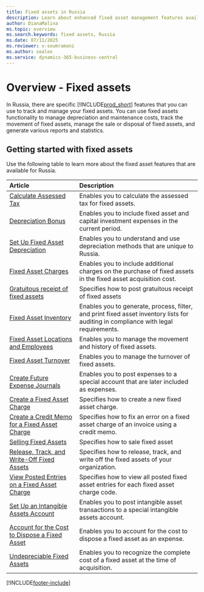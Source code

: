 ```yaml
---
title: Fixed assets in Russia
description: Learn about enhanced fixed asset management features available for Russia.
author: DianaMalina
ms.topic: overview
ms.search.keywords: fixed assets, Russia
ms.date: 07/11/2025
ms.reviewer: v-soumramani
ms.author: soalex
ms.service: dynamics-365-business-central
---
```


# Overview - Fixed assets

In Russia, there are specific [!INCLUDE[prod_short](../../includes/prod_short.md)] features that you can use to track and manage your fixed assets. You can use fixed assets functionality to manage depreciation and maintenance costs, track the movement of fixed assets, manage the sale or disposal of fixed assets, and generate various reports and statistics.

## Getting started with fixed assets

Use the following table to learn more about the fixed asset features that are available for Russia.

| Article | Description |
|:---|:----|
| [Calculate Assessed Tax](How-to-Calculate-Assessed-Tax.md) | Enables you to calculate the assessed tax for fixed assets. |
| [Depreciation Bonus](Depreciation-Bonus.md) | Enables you to include fixed asset and capital investment expenses in the current period. |
| [Set Up Fixed Asset Depreciation](../../fa-how-setup-depreciation.md) | Enables you to understand and use depreciation methods that are unique to Russia. |
| [Fixed Asset Charges](Fixed-Asset-Charges.md) | Enables you to include additional charges on the purchase of fixed assets in the fixed asset acquisition cost. |
| [Gratuitous receipt of fixed assets](Gratuitous-receipt-of-fixed-assets.md) | Specifies how to post gratuitous receipt of fixed assets |
| [Fixed Asset Inventory](Fixed-Asset-Inventory.md) | Enables you to generate, process, filter, and print fixed asset inventory lists for auditing in compliance with legal requirements. |
| [Fixed Asset Locations and Employees](Fixed-Asset-Locations-and-Employees.md) | Enables you to manage the movement and history of fixed assets. |
| [Fixed Asset Turnover](Fixed-Asset-Turnover.md) | Enables you to manage the turnover of fixed assets. |
| [Create Future Expense Journals](How-to-Create-Future-Expense-Journals.md) | Enables you to post expenses to a special account that are later included as expenses. |
| [Create a Fixed Asset Charge](How-to-Create-a-Fixed-Asset-Charge.md) | Specifies how to create a new fixed asset charge. |
| [Create a Credit Memo for a Fixed Asset Charge](How-to-Create-a-Credit-Memo-for-a-Fixed-Asset-Charge.md) | Specifies how to fix an error on a fixed asset charge of an invoice using a credit memo. |
| [Selling Fixed Assets](Sale-of-fixed-assets.md) | Specifies how to sale fixed asset |
| [Release, Track, and Write-Off Fixed Assets](How-to-Release-Track-Write-Off-Fixed-Assets.md) | Specifies how to release, track, and write off the fixed assets of your organization. |
| [View Posted Entries on a Fixed Asset Charge](How-to-View-Posted-Entries-on-a-Fixed-Asset-Charge.md) | Specifies how to view all posted fixed asset entries for each fixed asset charge code. |
| [Set Up an Intangible Assets Account](How-to-Set-Up-an-Intangible-Assets-Account.md) | Enables you to post intangible asset transactions to a special intangible assets account. |
| [Account for the Cost to Dispose a Fixed Asset](How-to-Account-for-the-Cost-to-Dispose-a-Fixed-Asset.md) | Enables you to account for the cost to dispose a fixed asset as an expense. |
| [Undepreciable Fixed Assets](Undepreciable-Fixed-Assets.md) | Enables you to recognize the complete cost of a fixed asset at the time of acquisition. |

[!INCLUDE[footer-include](../../includes/footer-banner.md)]
